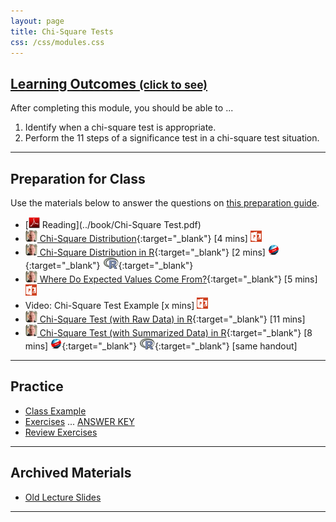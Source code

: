 ```yaml
---
layout: page
title: Chi-Square Tests
css: /css/modules.css
---
```


<div class="panel-group-ILOs">
  <div class="panel panel-default">
    <div class="panel-heading">
      <h2 class="panel-title">
        <a data-toggle="collapse" href="#ILOs">Learning Outcomes <small>(click to see)</small></a>
      </h2>
    </div>
    <div id="ILOs" class="panel-collapse collapse">
      <div class="panel-body">

<p>After completing this module, you should be able to ...</p>

<ol>
  <li> Identify when a chi-square test is appropriate.</li>
  <li> Perform the 11 steps of a significance test in a chi-square test situation.</li>
</ol>
      </div>
    </div>
  </div>
</div>

----

## Preparation for Class

Use the materials below to answer the questions on [this preparation guide](ChiSquare_Prep).

* [![PDF](../img/pdf.png) Reading](../book/Chi-Square Test.pdf)
* [![Vimeo](../img/dhovid.png) Chi-Square Distribution](https://vimeo.com/user45324800/chisqdist){:target="_blank"} [4 mins] [![PowerPoint](../img/ppt.png)](PPT/ChiSquare_PPT1.pptx)
* [![Vimeo](../img/dhovid.png) Chi-Square Distribution in R](https://vimeo.com/user45324800/chisqdistribution){:target="_blank"} [2 mins] [![Web](../img/web.png)](HO/ChiSquare_RHO1.html){:target="_blank"}  [![R](../img/Rlogo.png)](HO/ChiSquare_RHO1.R){:target="_blank"}
* [![Vimeo](../img/dhovid.png) Where Do Expected Values Come From?](https://vimeo.com/user45324800/chisqtest-expvals){:target="_blank"} [5 mins] [![PowerPoint](../img/ppt.png)](PPT/ChiSquare_PPT2.pptx)
* Video: Chi-Square Test Example [x mins] [![PowerPoint](../img/ppt.png)](PPT/ChiSquare_PPT2.pptx)
* [![Vimeo](../img/dhovid.png) Chi-Square Test (with Raw Data) in R](https://vimeo.com/user45324800/chisqraw-ex1){:target="_blank"} [11 mins]
* [![Vimeo](../img/dhovid.png) Chi-Square Test (with Summarized Data) in R](https://vimeo.com/user45324800/chisqsmrzd-ex1){:target="_blank"} [8 mins] [![Web](../img/web.png)](HO/ChiSquare_RHO2.html){:target="_blank"}  [![R](../img/Rlogo.png)](HO/ChiSquare_RHO2.R){:target="_blank"} [same handout]

----

## Practice

* [Class Example](CEx/ChiSquare_CExmpl)
* [Exercises](CE/ChiSquare_CE) ... [ANSWER KEY](CE/ChiSquare_CE_Keys)
* [Review Exercises](RE/ChiSquare_RevEx)

----

## Archived Materials

* [Old Lecture Slides](PPT/ChiSquare_PPT_old.pptx)

----
